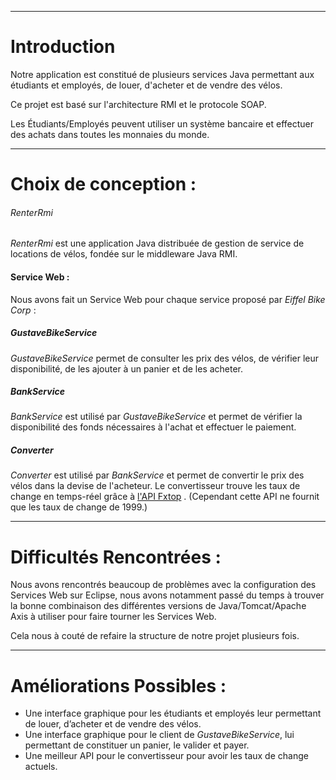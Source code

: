 ___
# Introduction 

Notre application est constitué de plusieurs services Java permettant aux étudiants et employés, de louer, d'acheter et de vendre des vélos.

Ce projet est basé sur l'architecture RMI et le protocole SOAP.

Les Étudiants/Employés peuvent utiliser un système bancaire et  effectuer des achats dans toutes les monnaies du monde.

---
# Choix de conception :


###### RenterRmi

*RenterRmi* est une application Java distribuée de gestion de  service de locations de vélos, fondée sur le middleware Java RMI.


#### Service Web :

Nous avons fait un Service Web pour chaque service proposé par *Eiffel Bike Corp* :

##### GustaveBikeService

*GustaveBikeService* permet de consulter les prix des vélos, de vérifier leur disponibilité, de les ajouter à un panier et de les acheter. 

##### BankService

*BankService* est utilisé par *GustaveBikeService* et permet de vérifier la disponibilité des fonds nécessaires à l'achat et effectuer le paiement.

##### Converter 

*Converter* est utilisé par *BankService* et permet de convertir le prix des vélos dans la devise de l'acheteur. Le convertisseur trouve les taux de change en temps-réel grâce à  [l'API Fxtop](https://fxtop.com/) . (Cependant cette API ne fournit que les taux de change de 1999.)

---
# Difficultés Rencontrées :

Nous avons rencontrés beaucoup de problèmes avec la configuration des Services Web sur Eclipse, nous avons notamment passé du temps à trouver la bonne combinaison des différentes versions de Java/Tomcat/Apache Axis à utiliser pour faire tourner les Services Web.

Cela nous à couté de refaire la structure de notre projet plusieurs fois.

---
# Améliorations Possibles :

- Une interface graphique pour les étudiants et employés leur permettant de louer, d’acheter et de vendre des vélos.
- Une interface graphique pour le client de *GustaveBikeService*, lui permettant de constituer un panier, le valider et payer.
- Une meilleur API pour le convertisseur pour avoir les taux de change actuels.




